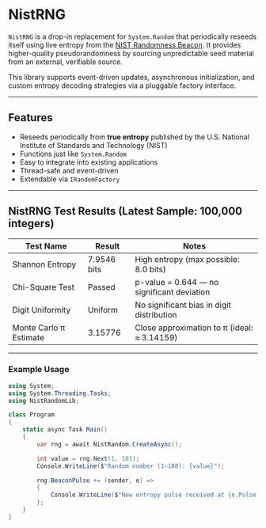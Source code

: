 ﻿# NistRNG

`NistRNG` is a drop-in replacement for `System.Random` that periodically reseeds itself using live entropy from the [NIST Randomness Beacon](https://beacon.nist.gov). It provides higher-quality pseudorandomness by sourcing unpredictable seed material from an external, verifiable source.

This library supports event-driven updates, asynchronous initialization, and custom entropy decoding strategies via a pluggable factory interface.

---

## Features

- Reseeds periodically from **true entropy** published by the U.S. National Institute of Standards and Technology (NIST)
- Functions just like `System.Random`
- Easy to integrate into existing applications
- Thread-safe and event-driven
- Extendable via `IRandomFactory`

---

## NistRNG Test Results (Latest Sample: 100,000 integers)

| Test Name             | Result         | Notes                                                  |
|-----------------------|----------------|--------------------------------------------------------|
| Shannon Entropy       | 7.9546 bits    | High entropy (max possible: 8.0 bits)                  |
| Chi-Square Test       | Passed         | p-value = 0.644 — no significant deviation             |
| Digit Uniformity      | Uniform        | No significant bias in digit distribution              |
| Monte Carlo π Estimate| 3.15776        | Close approximation to π (ideal: ≈ 3.14159)   

---

### Example Usage

```csharp
using System;
using System.Threading.Tasks;
using NistRandomLib;

class Program
{
    static async Task Main()
    {
        var rng = await NistRandom.CreateAsync();

        int value = rng.Next(1, 101);
        Console.WriteLine($"Random number (1–100): {value}");

        rng.BeaconPulse += (sender, e) =>
        {
            Console.WriteLine($"New entropy pulse received at {e.Pulse.TimeStamp}.");
        };
    }
}
